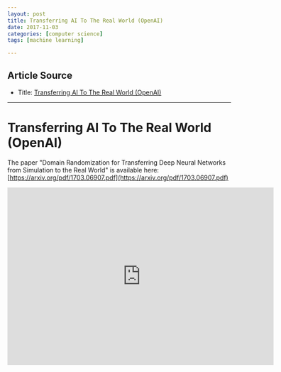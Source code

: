 ```yaml
---
layout: post
title: Transferring AI To The Real World (OpenAI)
date: 2017-11-03
categories: [computer science]
tags: [machine learning]

---
```



## Article Source
* Title: [Transferring AI To The Real World (OpenAI)](https://www.youtube.com/watch?v=mmeoUZ_wRm4)

---

Transferring AI To The Real World (OpenAI)
======================================================

The paper "Domain Randomization for Transferring Deep Neural  Networks from Simulation to the Real World" is available here:
[https://arxiv.org/pdf/1703.06907.pdf](https://arxiv.org/pdf/1703.06907.pdf)

<iframe width="600" height="400" src="https://www.youtube.com/embed/mmeoUZ_wRm4" frameborder="0" allowfullscreen></iframe>